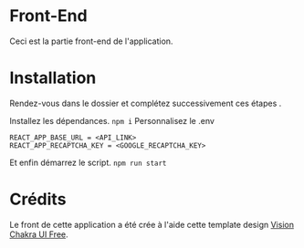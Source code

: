 
# Front-End
Ceci est la partie front-end de l'application.

  

# Installation
Rendez-vous dans le dossier et complétez successivement ces étapes . 

Installez les dépendances.
`npm i`
Personnalisez le .env

  

```
REACT_APP_BASE_URL = <API_LINK>
REACT_APP_RECAPTCHA_KEY = <GOOGLE_RECAPTCHA_KEY>

```

Et enfin démarrez le script.
`npm run start`

# Crédits

Le front de cette application a été crée à l'aide cette template design [Vision Chakra UI Free](https://www.creative-tim.com/product/vision-ui-dashboard-chakra).